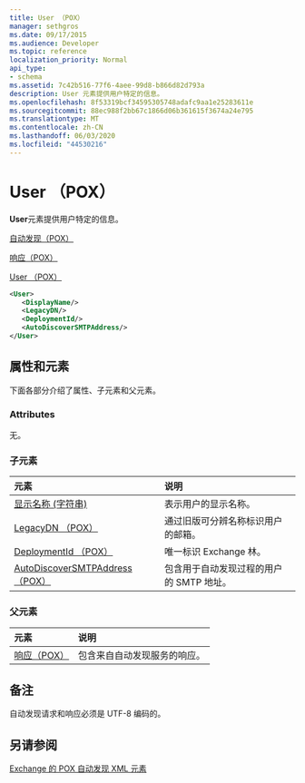 ```yaml
---
title: User （POX）
manager: sethgros
ms.date: 09/17/2015
ms.audience: Developer
ms.topic: reference
localization_priority: Normal
api_type:
- schema
ms.assetid: 7c42b516-77f6-4aee-99d8-b866d82d793a
description: User 元素提供用户特定的信息。
ms.openlocfilehash: 8f53319bcf34595305748adafc9aa1e25283611e
ms.sourcegitcommit: 88ec988f2bb67c1866d06b361615f3674a24e795
ms.translationtype: MT
ms.contentlocale: zh-CN
ms.lasthandoff: 06/03/2020
ms.locfileid: "44530216"
---
```

# <a name="user-pox"></a>User （POX）

**User**元素提供用户特定的信息。 
  
[自动发现（POX）](autodiscover-pox.md)
  
[响应（POX）](response-pox.md)
  
[User （POX）](user-pox.md)
  
```xml
<User>
   <DisplayName/>
   <LegacyDN/>
   <DeploymentId/>
   <AutoDiscoverSMTPAddress/>
</User>
```

## <a name="attributes-and-elements"></a>属性和元素

下面各部分介绍了属性、子元素和父元素。
  
### <a name="attributes"></a>Attributes

无。
  
### <a name="child-elements"></a>子元素

|**元素**|**说明**|
|:-----|:-----|
|[显示名称 (字符串)](displayname-string.md) <br/> |表示用户的显示名称。  <br/> |
|[LegacyDN （POX）](legacydn-pox.md) <br/> |通过旧版可分辨名称标识用户的邮箱。  <br/> |
|[DeploymentId （POX）](deploymentid-pox.md) <br/> |唯一标识 Exchange 林。  <br/> |
|[AutoDiscoverSMTPAddress （POX）](autodiscoversmtpaddress-pox.md) <br/> |包含用于自动发现过程的用户的 SMTP 地址。  <br/> |
   
### <a name="parent-elements"></a>父元素

|**元素**|**说明**|
|:-----|:-----|
|[响应（POX）](response-pox.md) <br/> |包含来自自动发现服务的响应。  <br/> |
   
## <a name="remarks"></a>备注

自动发现请求和响应必须是 UTF-8 编码的。
  
## <a name="see-also"></a>另请参阅



[Exchange 的 POX 自动发现 XML 元素](pox-autodiscover-xml-elements-for-exchange.md)

